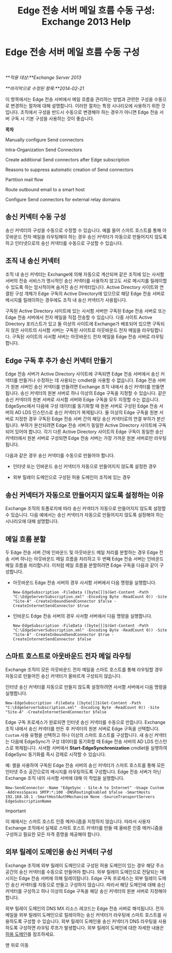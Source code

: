 ﻿---
title: 'Edge 전송 서버 메일 흐름 수동 구성: Exchange 2013 Help'
TOCTitle: Edge 전송 서버 메일 흐름 수동 구성
ms:assetid: cb4cc165-6c09-44ab-a95f-167ae8ed2485
ms:mtpsurl: https://technet.microsoft.com/ko-kr/library/Dn606261(v=EXCHG.150)
ms:contentKeyID: 61183429
ms.date: 05/22/2018
mtps_version: v=EXCHG.150
ms.translationtype: MT
---

# Edge 전송 서버 메일 흐름 수동 구성

 

_**적용 대상:**Exchange Server 2013_

_**마지막으로 수정된 항목:**2014-02-21_

이 항목에서는 Edge 전송 서버에서 메일 흐름을 관리하는 방법과 관련한 구성을 수동으로 변경하는 절차에 대해 설명합니다. 이러한 절차는 특정 시나리오에 사용하기 위한 것입니다. 조직에서 구성을 반드시 수동으로 변경해야 하는 경우가 아니면 Edge 전송 서버 구독 시 기본 구성을 사용하는 것이 좋습니다.

**목차**

Manually configure Send connectors

Intra-Organization Send Connectors

Create additional Send connectors after Edge subscription

Reasons to suppress automatic creation of Send connectors

Partition mail flow

Route outbound email to a smart host

Configure Send connectors for external relay domains

## 송신 커넥터 수동 구성

송신 커넥터의 구성을 수동으로 수정할 수 있습니다. 예를 들어 스마트 호스트를 통해 아웃바운드 전자 메일을 라우팅해야 하는 경우 송신 커넥터가 자동으로 만들어지지 않도록 하고 인터넷으로의 송신 커넥터를 수동으로 구성할 수 있습니다.

## 조직 내 송신 커넥터

조직 내 송신 커넥터는 Exchange에 의해 자동으로 계산되며 같은 조직에 있는 사서함 서버의 전송 서비스가 명시적인 송신 커넥터를 사용하지 않고도 서로 메시지를 릴레이할 수 있도록 하는 암시적이며 숨겨진 송신 커넥터입니다. Active Directory 사이트와 연결된 구성 개체가 Edge 구독의 Active Directory에 있으므로 해당 Edge 전송 서버로 메시지를 릴레이하는 경우에도 조직 내 송신 커넥터가 사용됩니다.

구독된 Active Directory 사이트에 있는 사서함 서버만 구독된 Edge 전송 서버로 또는 Edge 전송 서버에서 전자 메일을 직접 전송할 수 있습니다. 다중 사이트 Active Directory 포리스트가 있고 둘 이상의 사이트에 Exchange가 배포되어 있으면 구독되지 않은 사이트의 사서함 서버는 구독된 사이트로 아웃바운드 전자 메일을 라우팅합니다. 구독된 사이트의 사서함 서버는 아웃바운드 전자 메일을 Edge 전송 서버로 라우팅합니다.

## Edge 구독 후 추가 송신 커넥터 만들기

Edge 전송 서버가 Active Directory 사이트에 구독되면 Edge 전송 서버에서 송신 커넥터를 만들거나 수정하는 데 사용되는 cmdlet을 사용할 수 없습니다. Edge 전송 서버가 원본 서버인 송신 커넥터를 만들려면 Exchange 조직 내에서 송신 커넥터를 만들면 됩니다. 송신 커넥터의 원본 서버로 하나 이상의 Edge 구독을 지정할 수 있습니다. 같은 송신 커넥터의 원본 서버로 사서함 서버와 Edge 구독을 모두 지정할 수는 없습니다. EdgeSync에서 다음에 구성 데이터를 동기화할 때 원본 서버로 구성된 Edge 전송 서버의 AD LDS 인스턴스로 송신 커넥터가 복제됩니다. 둘 이상의 Edge 구독을 원본 서버로 지정한 경우 구독된 Edge 전송 서버 간의 해당 송신 커넥터로의 연결 부하가 분산됩니다. 부하가 분산되려면 Edge 전송 서버가 동일한 Active Directory 사이트에 구독되어 있어야 합니다. 각기 다른 Active Directory 사이트의 Edge 구독이 동일한 송신 커넥터에서 원본 서버로 구성되면 Edge 전송 서버는 가장 가까운 원본 서버로만 라우팅됩니다.

다음과 같은 경우 송신 커넥터를 수동으로 만들어야 합니다.

  - 인터넷 또는 인바운드 송신 커넥터가 자동으로 만들어지지 않도록 설정한 경우

  - 외부 릴레이 도메인으로 구성된 허용 도메인이 조직에 있는 경우

## 송신 커넥터가 자동으로 만들어지지 않도록 설정하는 이유

Exchange 조직의 토폴로지에 따라 송신 커넥터가 자동으로 만들어지지 않도록 설정할 수 있습니다. 다음 예에서는 송신 커넥터가 자동으로 만들어지지 않도록 설정해야 하는 시나리오에 대해 설명합니다.

## 메일 흐름 분할

두 Edge 전송 서버 간에 인바운드 및 아웃바운드 메일 처리를 분할하는 경우 Edge 전송 서버 하나는 아웃바운드 메일 흐름을 처리하고 두 번째 Edge 전송 서버는 인바운드 메일 흐름을 처리합니다. 이처럼 메일 흐름을 분할하려면 Edge 구독을 다음과 같이 구성합니다.

  - 아웃바운드 Edge 전송 서버의 경우 사서함 서버에서 다음 명령을 실행합니다.
    
        New-EdgeSubscription -FileData ([byte[]]$(Get-Content -Path "C:\EdgeServerSubscription.xml" -Encoding Byte -ReadCount 0)) -Site "Site-A" -CreateInboundSendConnector $false -CreateInternetSendConnector $true

  - 인바운드 Edge 전송 서버의 경우 사서함 서버에서 다음 명령을 실행합니다.
    
        New-EdgeSubscription -FileData ([byte[]]$(Get-Content -Path "C:\EdgeServerSubscription.xml" -Encoding Byte -ReadCount 0)) -Site "Site-A" -CreateInboundSendConnector $true -CreateInternetSendConnector $false

## 스마트 호스트로 아웃바운드 전자 메일 라우팅

Exchange 조직이 모든 아웃바운드 전자 메일을 스마트 호스트를 통해 라우팅할 경우 자동으로 만들어진 송신 커넥터가 올바르게 구성되지 않습니다.

인터넷 송신 커넥터를 자동으로 만들지 않도록 설정하려면 사서함 서버에서 다음 명령을 실행합니다.

    New-EdgeSubscription -FileData ([byte[]]$(Get-Content -Path "C:\EdgeServerSubscription.xml" -Encoding Byte -ReadCount 0)) -Site "Site-A" -CreateInternetSendConnector $false

Edge 구독 프로세스가 완료되면 인터넷 송신 커넥터를 수동으로 만듭니다. Exchange 조직 내에서 송신 커넥터를 만든 후 커넥터의 원본 서버로 Edge 구독을 선택합니다. `Custom` 사용 유형을 선택하고 하나 이상의 스마트 호스트를 구성합니다. 새 송신 커넥터는 다음에 EdgeSync가 구성 데이터를 동기화할 때 Edge 전송 서버의 AD LDS 인스턴스로 복제됩니다. 사서함 서버에서 **Start-EdgeSynchronization** cmdlet을 실행하여 EdgeSync 동기화를 즉시 강제로 시작할 수 있습니다.

예: 셸을 사용하여 구독된 Edge 전송 서버의 송신 커넥터가 스마트 호스트를 통해 모든 인터넷 주소 공간으로의 메시지를 라우팅하도록 구성합니다. Edge 전송 서버가 아닌 Exchange 조직 내의 사서함 서버에 대해 이 작업을 실행합니다.

    New-SendConnector -Name "EdgeSync - Site-A to Internet" -Usage Custom -AddressSpaces SMTP:*;100 -DNSRoutingEnabled $false -SmartHosts 192.168.10.1 -SmartHostAuthMechanism None -SourceTransportServers EdgeSubscriptionName


> [!IMPORTANT]
> 이 예에서는 스마트 호스트 인증 메커니즘을 지정하지 않습니다. 따라서 사용자 Exchange 조직에서 실제로 스마트 호스트 커넥터를 만들 때 올바른 인증 메커니즘을 구성하고 필요한 모든 자격 증명을 제공해야 합니다.



## 외부 릴레이 도메인용 송신 커넥터 구성

Exchange 조직에 외부 릴레이 도메인으로 구성된 허용 도메인이 있는 경우 해당 주소 공간의 송신 커넥터를 수동으로 만들어야 합니다. 외부 릴레이 도메인으로 전달되는 메시지는 Edge 전송 서버에 의해 릴레이됩니다. Edge 구독 프로세스는 외부 릴레이 도메인 송신 커넥터를 자동으로 만들고 구성하지 않습니다. 따라서 해당 도메인에 대해 송신 커넥터를 구성하고 하나 이상의 Edge 구독을 해당 송신 커넥터의 원본 서버로 지정해야 합니다.

외부 릴레이 도메인의 DNS MX 리소스 레코드는 Edge 전송 서버로 해석됩니다. 전자 메일을 외부 릴레이 도메인으로 릴레이하는 송신 커넥터가 라우팅에 스마트 호스트를 사용하도록 구성할 수 있습니다. 외부 릴레이 도메인용 송신 커넥터가 DNS 라우팅을 사용하도록 구성하면 라우팅 루프가 발생합니다. 외부 릴레이 도메인에 대한 자세한 내용은 [허용 도메인](accepted-domains-exchange-2013-help.md)를 참조하세요.

맨 위로 이동

